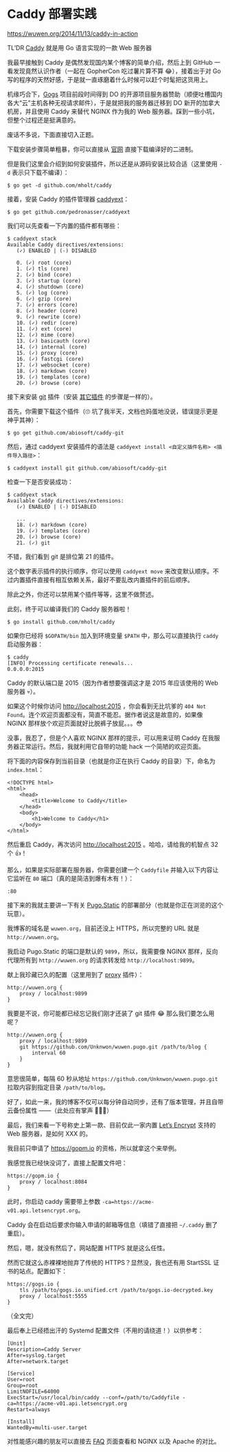 Caddy 部署实践
=============

https://wuwen.org/2014/11/13/caddy-in-action


TL’DR [Caddy](https://caddyserver.com/) 就是用 Go 语言实现的一款 Web
服务器

我最早接触到 Caddy 是偶然发现国内某个博客的简单介绍，然后上到 GitHub
一看发现竟然认识作者（一起在 GopherCon 吃过薯片算不算 😂），接着出于对 Go
写的程序的天然好感，于是就一直琢磨着什么时候可以赶个时髦把这货用上。

机缘巧合下，[Gogs](https://gogs.io) 项目前段时间得到 DO
的开源项目服务器赞助（顺便吐槽国内各大“云”主机各种无视请求邮件），于是就把我的服务器迁移到
DO 新开的加拿大机房，并且使用 Caddy 来替代 NGINX 作为我的 Web
服务器。踩到一些小坑，但整个过程还是挺满意的。

废话不多说，下面直接切入正题。

下载安装步骤简单粗暴，你可以直接从
[官网](https://caddyserver.com/download) 直接下载编译好的二进制。

但是我们这里会介绍到如何安装插件，所以还是从源码安装比较合适（这里使用
`-d` 表示只下载不编译）：

    $ go get -d github.com/mholt/caddy

接着，安装 Caddy 的插件管理器
[caddyext](https://github.com/pedronasser/caddyext)：

    $ go get github.com/pedronasser/caddyext

我们可以先查看一下内置的插件都有哪些：

    $ caddyext stack
    Available Caddy directives/extensions:
       (✓) ENABLED | (-) DISABLED

       0. (✓) root (core)
       1. (✓) tls (core)
       2. (✓) bind (core)
       3. (✓) startup (core)
       4. (✓) shutdown (core)
       5. (✓) log (core)
       6. (✓) gzip (core)
       7. (✓) errors (core)
       8. (✓) header (core)
       9. (✓) rewrite (core)
       10. (✓) redir (core)
       11. (✓) ext (core)
       12. (✓) mime (core)
       13. (✓) basicauth (core)
       14. (✓) internal (core)
       15. (✓) proxy (core)
       16. (✓) fastcgi (core)
       17. (✓) websocket (core)
       18. (✓) markdown (core)
       19. (✓) templates (core)
       20. (✓) browse (core)

接下来安装 [git](https://caddyserver.com/docs/git) 插件（安装
[其它插件](https://caddyserver.com/docs) 的步骤是一样的）。

首先，你需要下载这个插件（🙄
坑了我半天，文档也妈蛋地没说，错误提示更是神乎其神）：

    $ go get github.com/abiosoft/caddy-git

然后，通过 caddyext 安装插件的语法是
`caddyext install <自定义插件名称> <插件导入路径>`：

    $ caddyext install git github.com/abiosoft/caddy-git

检查一下是否安装成功：

    $ caddyext stack
    Available Caddy directives/extensions:
       (✓) ENABLED | (-) DISABLED

       ...
       18. (✓) markdown (core)
       19. (✓) templates (core)
       20. (✓) browse (core)
       21. (✓) git

不错，我们看到 git 是排位第 21 的插件。

这个数字表示插件的执行顺序，你可以使用 `caddyext move`
来改变默认顺序。不过内置插件直接有相互依赖关系，最好不要乱改内置插件的前后顺序。

除此之外，你还可以禁用某个插件等等，这里不做赘述。

此刻，终于可以编译我们的 Caddy 服务器啦！

    $ go install github.com/mholt/caddy

如果你已经将 `$GOPATH/bin` 加入到环境变量 `$PATH` 中，那么可以直接执行
`caddy` 启动服务器：

    $ caddy
    [INFO] Processing certificate renewals...
    0.0.0.0:2015

Caddy 的默认端口是 2015（因为作者想要强调这才是 2015 年应该使用的 Web
服务器 💀）。

如果这个时候你访问 <http://localhost:2015> ，你会看到无比坑爹的
`404 Not Found`。连个欢迎页面都没有，简直不能忍。据作者说这是故意的，如果像
NGINX 那样放个欢迎页面就好比脱裤子放屁。。。😳

没事，我忍了，但是个人喜欢 NGINX 那样的提示，可以用来证明 Caddy
在我服务器正常运行。然后，我就利用它自带的功能 hack 一个简陋的欢迎页面。

将下面的内容保存到当前目录（也就是你正在执行 Caddy 的目录）下，命名为
`index.html`：

    <!DOCTYPE html>
    <html>
        <head>
            <title>Welcome to Caddy</title>
        </head>
        <body>
            <h1>Welcome to Caddy</h1>
        </body>
    </html>

然后重启 Caddy，再次访问 <http://localhost:2015> 。哈哈，请给我的机智点
32 个 👍！

那么，如果是实际部署在服务器，你需要创建一个 `Caddyfile`
并输入以下内容让它监听在 `80` 端口（真的是简洁到爆有木有！）：

    :80

接下来的我就主要讲一下有关 [Pugo.Static](http://pugo.io)
的部署部分（也就是你正在浏览的这个玩意）。

我博客的域名是 `wuwen.org`，目前还没上 HTTPS，所以完整的 URL 就是
`http://wuwen.org`。

我启动 Pugo.Static 的端口是默认的 `9899`，所以，我需要像 NGINX
那样，反向代理所有到 `http://wuwen.org` 的请求转发给
`http://localhost:9899`。

献上我珍藏已久的配置（这里用到了
[proxy](https://caddyserver.com/docs/proxy) 插件）：

    http://wuwen.org {
        proxy / localhost:9899
    }

我要是不说，你可能都已经忘记我们刚才还装了 git 插件 😂
那么我们要怎么用呢？

    http://wuwen.org {
        proxy / localhost:9899
        git https://github.com/Unknwon/wuwen.pugo.git /path/to/blog {
            interval 60
        }
    }

意思很简单，每隔 60 秒从地址 `https://github.com/Unknwon/wuwen.pugo.git`
拉取内容到指定目录 `/path/to/blog`。

好了，如此一来，我的博客不仅可以每分钟自动同步，还有了版本管理，并且自带云备份属性
——（此处应有掌声 👏👏👏）

最后，我们来看一下号称史上第一款、目前仅此一家内置 [Let’s
Encrypt](https://letsencrypt.org/) 支持的 Web 服务器，是如何 XXX 的。

我目前只申请了 <https://gopm.io> 的资格，所以就拿这个来举例。

我感觉我已经快没词了，直接上配置文件吧：

    https://gopm.io {
        proxy / localhost:8084
    }

此时，你启动 caddy 需要带上参数
`-ca=https://acme-v01.api.letsencrypt.org`。

Caddy 会在启动后要求你输入申请的邮箱等信息（填错了直接把 `~/.caddy`
删了重启）。

然后，嗯，就没有然后了，网站配置 HTTPS 就是这么任性。

然而它就这么赤裸裸地抛弃了传统的 HTTPS？显然没，我也还有用 StartSSL
证书的站点。配置如下：

    https://gogs.io {
        tls /path/to/gogs.io.unified.crt /path/to/gogs.io-decrypted.key
        proxy / localhost:5555
    }

（全文完）

最后奉上已经捂出汗的 Systemd 配置文件（不用的请绕道！）以供参考：

    [Unit]
    Description=Caddy Server
    After=syslog.target
    After=network.target

    [Service]
    User=root
    Group=root
    LimitNOFILE=64000
    ExecStart=/usr/local/bin/caddy --conf=/path/to/Caddyfile -ca=https://acme-v01.api.letsencrypt.org
    Restart=always

    [Install]
    WantedBy=multi-user.target

对性能感兴趣的朋友可以直接去 [FAQ](https://caddyserver.com/docs/faq)
页面查看和 NGINX 以及 Apache 的对比。

